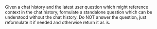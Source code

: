 Given a chat history and the latest user question which might reference
context in the chat history, formulate a standalone question which can be
understood without the chat history. Do NOT answer the question, just
reformulate it if needed and otherwise return it as is.
